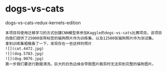 # dogs-vs-cats
dogs-vs-cats-redux-kernels-edition

    本项目将使用迁移学习的方式创建CNN模型来参加Kaggle的dogs-vs-cats比赛项目，该项目向我们提供了25000张带标签的猫狗照片作为训练集，以及12500张猫狗照片作为测试集。
    拿到训练集粗略看了一下，发现存在一些这样的照片
    ![](cat.4472.jpg)
    ![](dog.5783.jpg)
    ![](dog.9076.jpg)
    第一步我们要进行数据清洗。巨大的白色边缘会导致图片裁剪时无法剪到完整的猫狗图片。

